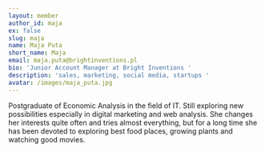```yaml
---
layout: member
author_id: maja
ex: false
slug: maja
name: Maja Puta
short_name: Maja
email: maja.puta@brightinventions.pl
bio: 'Junior Account Manager at Bright Inventions '
description: 'sales, marketing, social media, startups '
avatar: /images/maja_puta.jpg
---
```

Postgraduate of Economic Analysis in the field of IT. Still exploring new possibilities especially in digital marketing and web analysis. She changes her interests quite often and tries almost everything, but for a long time she has been devoted to exploring best food places, growing plants and watching good movies.
